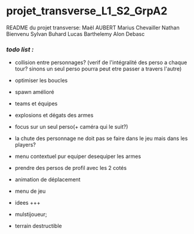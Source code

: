 # projet_transverse_L1_S2_GrpA2

README du projet transverse:
Maël AUBERT
Marius Chevailler
Nathan Bienvenu
Sylvan Buhard
Lucas Barthelemy
Alon Debasc

### _**todo list :**_

- collision entre personnages? (verif de l'intégralité des perso a chaque tour? sinons un seul perso pourra peut etre passer a travers l'autre)
 
- optimiser les boucles
- spawn amélioré
- teams et équipes
- explosions et dégats des armes
- focus sur un seul perso(+ caméra qui le suit?)
- la chute des personnage ne doit pas se faire dans le jeu mais dans les players?

- menu contextuel pur equiper desequiper les armes
- prendre des persos de profil avec les 2 cotés
- animation de déplacement
- menu de jeu
- idees +++
- mulstijoueur;
- terrain destructible
